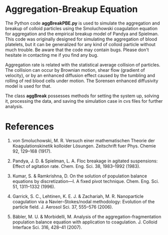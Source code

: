 Aggregation-Breakup Equation
============================

The Python code **aggBreakPBE.py** is used to simulate the aggregation and breakup of colloid particles using the Smoluchowski coagulation equation for aggregation and the empirical breakup model of Pandya and Spielman. This code was originally designed for simulating the aggregation of blood platelets, but it can be generalized for any kind of colloid particle without much trouble. Be aware that the code may contain bugs. Please don't hesitate in contacting me if you find any bug.

Aggregation rate is related with the statistical average collision of particles. The collision can occur by Brownian motion, shear flow (gradient of velocity), or by an enhanced diffusion effect caused by the tumbling and rolling of red blood cells under motion. The Sorensen enhanced diffusivity model is used for that.

The class **aggBreak** possesses methods for setting the system up, solving it, processing the data, and saving the simulation case in cvs files for further analysis.

References
==========

1. von Smoluchowski, M. R. Versuch einer mathematischen Theorie der Koagulationskinetik kolloider Lösungen. Zeitschrift fuer Phys. Chemie 92, 129–168 (1917).

2. Pandya, J. D. & Spielman, L. A. Floc breakage in agitated suspensions: Effect of agitation rate. Chem. Eng. Sci. 38, 1983–1992 (1983).

3. Kumar, S. & Ramkrishna, D. On the solution of population balance equations by discretization—I. A fixed pivot technique. Chem. Eng. Sci. 51, 1311–1332 (1996).

4. Garrick, S. C., Lehtinen, K. E. J. & Zachariah, M. R. Nanoparticle coagulation via a Navier–Stokes/nodal methodology: Evolution of the particle field. J. Aerosol Sci. 37, 555–576 (2006).

5. Bäbler, M. U. & Morbidelli, M. Analysis of the aggregation-fragmentation population balance equation with application to coagulation. J. Colloid Interface Sci. 316, 428–41 (2007).
